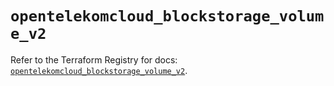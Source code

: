 # `opentelekomcloud_blockstorage_volume_v2`

Refer to the Terraform Registry for docs: [`opentelekomcloud_blockstorage_volume_v2`](https://registry.terraform.io/providers/opentelekomcloud/opentelekomcloud/1.36.45/docs/resources/blockstorage_volume_v2).

